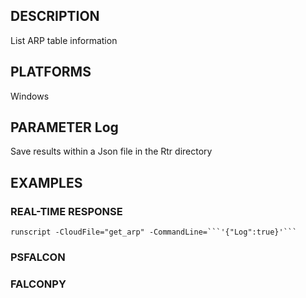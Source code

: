 ## DESCRIPTION
List ARP table information

## PLATFORMS
Windows

## PARAMETER Log
Save results within a Json file in the Rtr directory

## EXAMPLES

### REAL-TIME RESPONSE
```
runscript -CloudFile="get_arp" -CommandLine=```'{"Log":true}'```
```
### PSFALCON

### FALCONPY
